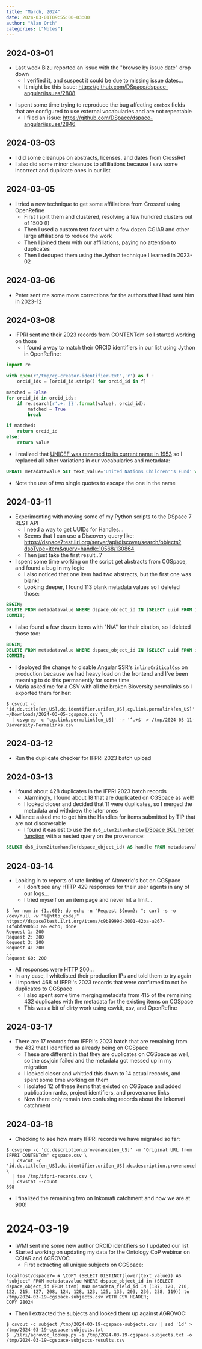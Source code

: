 ```yaml
---
title: "March, 2024"
date: 2024-03-01T09:55:00+03:00
author: "Alan Orth"
categories: ["Notes"]
---
```


## 2024-03-01

- Last week Bizu reported an issue with the "browse by issue date" drop down
  - I verified it, and suspect it could be due to missing issue dates...
  - It might be this issue: https://github.com/DSpace/dspace-angular/issues/2808

<!--more-->

- I spent some time trying to reproduce the bug affecting `onebox` fields that are configured to use external vocabularies and are not repeatable
  - I filed an issue: https://github.com/DSpace/dspace-angular/issues/2846

## 2024-03-03

- I did some cleanups on abstracts, licenses, and dates from CrossRef
- I also did some minor cleanups to affiliations because I saw some incorrect and duplicate ones in our list

## 2024-03-05

- I tried a new technique to get some affiliations from Crossref using OpenRefine
  - First I split them and clustered, resolving a few hundred clusters out of 1500 (!)
  - Then I used a custom text facet with a few dozen CGIAR and other large affiliations to reduce the work
  - Then I joined them with our affiliations, paying no attention to duplicates
  - Then I deduped them using the Jython technique I learned in 2023-02

## 2024-03-06

- Peter sent me some more corrections for the authors that I had sent him in 2023-12

## 2024-03-08

- IFPRI sent me their 2023 records from CONTENTdm so I started working on those
  - I found a way to match their ORCID identifiers in our list using Jython in OpenRefine:

```python
import re

with open(r"/tmp/cg-creator-identifier.txt",'r') as f :
    orcid_ids = [orcid_id.strip() for orcid_id in f]

matched = False
for orcid_id in orcid_ids:
    if re.search(r'.+: {}'.format(value), orcid_id):
        matched = True
        break

if matched:
    return orcid_id
else:
    return value
```


- I realized that [UNICEF was renamed to its current name in 1953](https://www.unicef.org/about-unicef/frequently-asked-questions#3) so I replaced all other variations in our vocabularies and metadata:

```sql
UPDATE metadatavalue SET text_value='United Nations Children''s Fund' WHERE dspace_object_id IN (SELECT uuid FROM item) AND text_value IN ('United Nations International Children''s Emergency Fund', 'United Nations International Children''s Emergency Fund', 'UNICEF');
```

- Note the use of two single quotes to escape the one in the name

## 2024-03-11

- Experimenting with moving some of my Python scripts to the DSpace 7 REST API
  - I need a way to get UUIDs for Handles...
  - Seems that I can use a Discovery query like: https://dspace7test.ilri.org/server/api/discover/search/objects?dsoType=item&query=handle:10568/130864
  - Then just take the first result...?
- I spent some time working on the script get abstracts from CGSpace, and found a bug in my logic
  - I also noticed that one item had two abstracts, but the first one was blank!
  - Looking deeper, I found 113 blank metadata values so I deleted those:

```sql
BEGIN;
DELETE FROM metadatavalue WHERE dspace_object_id IN (SELECT uuid FROM item) AND text_value='';
COMMIT;
```

- I also found a few dozen items with "N/A" for their citation, so I deleted those too:

```sql
BEGIN;
DELETE FROM metadatavalue WHERE dspace_object_id IN (SELECT uuid FROM item) AND text_value='N/A' AND metadata_field_id=146;
COMMIT;
```

- I deployed the change to disable Angular SSR's `inlineCriticalCss` on production because we had heavy load on the frontend and I've been meaning to do this permanently for some time
- Maria asked me for a CSV with all the broken Bioversity permalinks so I exported them for her:

```console
$ csvcut -c 'id,dc.title[en_US],dc.identifier.uri[en_US],cg.link.permalink[en_US]' ~/Downloads/2024-03-05-cgspace.csv \
  | csvgrep -c 'cg.link.permalink[en_US]' -r '^.+$' > /tmp/2024-03-11-Bioversity-Permalinks.csv
```

## 2024-03-12

- Run the duplicate checker for IFPRI 2023 batch upload

## 2024-03-13

- I found about 428 duplicates in the IFPRI 2023 batch records
  - Alarmingly, I found about 18 that are duplicated on CGSpace as well!
  - I looked closer and decided that 11 were duplicates, so I merged the metadata and withdrew the later ones
- Alliance asked me to get him the Handles for items submitted by TIP that are not discoverable
  - I found it easiest to use the `ds6_item2itemhandle` [DSpace SQL helper function](https://wiki.lyrasis.org/display/DSPACE/Helper+SQL+functions+for+DSpace+6) with a nested query on the provenance:

```sql
SELECT ds6_item2itemhandle(dspace_object_id) AS handle FROM metadatavalue WHERE dspace_object_id IN (SELECT uuid FROM item WHERE NOT discoverable) AND metadata_field_id=28 AND text_value LIKE 'Submitted by Alliance TIP Submit%';
```

## 2024-03-14

- Looking in to reports of rate limiting of Altmetric's bot on CGSpace
  - I don't see any HTTP 429 responses for their user agents in any of our logs...
  - I tried myself on an item page and never hit a limit...

```console
$ for num in {1..60}; do echo -n "Request ${num}: "; curl -s -o /dev/null -w "%{http_code}" https://dspace7test.ilri.org/items/c9b8999d-3001-42ba-a267-14f4bfa90b53 && echo; done
Request 1: 200
Request 2: 200
Request 3: 200
Request 4: 200
...
Request 60: 200
```

- All responses were HTTP 200...
- In any case, I whitelisted their production IPs and told them to try again
- I imported 468 of IFPRI's 2023 records that were confirmed to not be duplicates to CGSpace
  - I also spent some time merging metadata from 415 of the remaining 432 duplicates with the metadata for the existing items on CGSpace
  - This was a bit of dirty work using csvkit, xsv, and OpenRefine

## 2024-03-17

- There are 17 records from IFPRI's 2023 batch that are remaining from the 432 that I identified as already being on CGSpace
  - These are different in that they are duplicates on CGSpace as well, so the csvjoin failed and the metadata got messed up in my migration
  - I looked closer and whittled this down to 14 actual records, and spent some time working on them
  - I isolated 12 of these items that existed on CGSpace and added publication ranks, project identifiers, and provenance links
  - Now there only remain two confusing records about the Inkomati catchment

## 2024-03-18

- Checking to see how many IFPRI records we have migrated so far:

```console
$ csvgrep -c 'dc.description.provenance[en_US]' -m 'Original URL from IFPRI CONTENTdm' cgspace.csv \
  | csvcut -c 'id,dc.title[en_US],dc.identifier.uri[en_US],dc.description.provenance[en_US],dcterms.type[en_US]' \
  | tee /tmp/ifpri-records.csv \
  | csvstat --count
898
```

- I finalized the remaining two on Inkomati catchment and now we are at 900!

# 2024-03-19

- IWMI sent me some new author ORCID identifiers so I updated our list
- Started working on updating my data for the Ontology CoP webinar on CGIAR and AGROVOC
  - First extracting all unique subjects on CGSpace:

```
localhost/dspace7= ☘ \COPY (SELECT DISTINCT(lower(text_value)) AS "subject" FROM metadatavalue WHERE dspace_object_id in (SELECT dspace_object_id FROM item) AND metadata_field_id IN (187, 120, 210, 122, 215, 127, 208, 124, 128, 123, 125, 135, 203, 236, 238, 119)) to /tmp/2024-03-19-cgspace-subjects.csv WITH CSV HEADER;
COPY 28024
```

- Then I extracted the subjects and looked them up against AGROVOC:

```console
$ csvcut -c subject /tmp/2024-03-19-cgspace-subjects.csv | sed '1d' > /tmp/2024-03-19-cgspace-subjects.txt
$ ./ilri/agrovoc_lookup.py -i /tmp/2024-03-19-cgspace-subjects.txt -o /tmp/2024-03-19-cgspace-subjects-results.csv
```

<!-- vim: set sw=2 ts=2: -->
